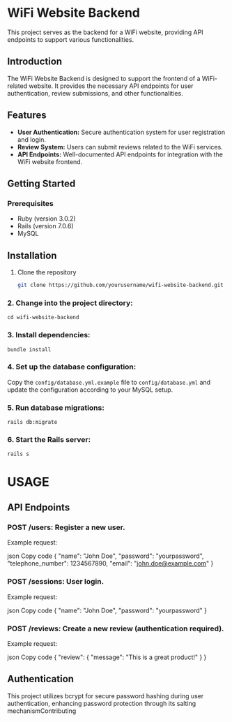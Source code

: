# WiFi Website Backend

This project serves as the backend for a WiFi website, providing API endpoints to support various functionalities.

## Introduction

The WiFi Website Backend is designed to support the frontend of a WiFi-related website. It provides the necessary API endpoints for user authentication, review submissions, and other functionalities.

## Features

- **User Authentication:** Secure authentication system for user registration and login.
- **Review System:** Users can submit reviews related to the WiFi services.
- **API Endpoints:** Well-documented API endpoints for integration with the WiFi website frontend.

## Getting Started

### Prerequisites

- Ruby (version 3.0.2)
- Rails (version 7.0.6)
- MySQL

## Installation

1. Clone the repository

   ```bash
   git clone https://github.com/yourusername/wifi-website-backend.git
### 2. Change into the project directory:

`cd wifi-website-backend`

### 3. Install dependencies:

`bundle install`

### 4. Set up the database configuration:

Copy the `config/database.yml.example` file to `config/database.yml` and update the configuration according to your MySQL setup.

### 5. Run database migrations:

`rails db:migrate`

### 6. Start the Rails server:

`rails s`


# USAGE
## API Endpoints
### POST /users: Register a new user.

Example request:

json
Copy code
{
  "name": "John Doe",
  "password": "yourpassword",
  "telephone_number": 1234567890,
  "email": "john.doe@example.com"
}

### POST /sessions: User login.

Example request:

json
Copy code
{
  "name": "John Doe",
  "password": "yourpassword"
}
### POST /reviews: Create a new review (authentication required).

Example request:

json
Copy code
{
  "review": {
    "message": "This is a great product!"
  }
}
## Authentication

This project utilizes bcrypt for secure password hashing during user authentication, enhancing password protection through its salting mechanismContributing








